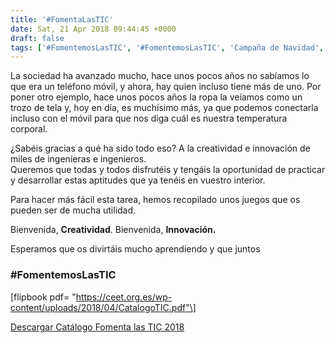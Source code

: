 ```yaml
---
title: '#FomentaLasTIC'
date: Sat, 21 Apr 2018 09:44:45 +0000
draft: false
tags: ['#FomentemosLasTIC', '#FomentemosLasTIC', 'Campaña de Navidad', 'Catálogo de juguetes', 'Juguetes', 'Madres', 'Niñas', 'Niños', 'Padres', 'Tecnología', 'Vocación tecnológica']
---
```


La sociedad ha avanzado mucho, hace unos pocos años no sabíamos lo que era un teléfono móvil, y ahora, hay quien incluso tiene más de uno. Por poner otro ejemplo, hace unos pocos años la ropa la veíamos como un trozo de tela y, hoy en día, es muchísimo más, ya que podemos conectarla incluso con el móvil para que nos diga cuál es nuestra temperatura corporal.

¿Sabéis gracias a qué ha sido todo eso? A la creatividad e innovación de miles de ingenieras e ingenieros.  
Queremos que todas y todos disfrutéis y tengáis la oportunidad de practicar y desarrollar estas aptitudes que ya tenéis en vuestro interior.

Para hacer más fácil esta tarea, hemos recopilado unos juegos que os pueden ser de mucha utilidad.

Bienvenida, **Creatividad**. Bienvenida, **Innovación.**

Esperamos que os divirtáis mucho aprendiendo y que juntos

### #FomentemosLasTIC

\[flipbook pdf= "https://ceet.org.es/wp-content/uploads/2018/04/CatalogoTIC.pdf"\]

[Descargar Catálogo Fomenta las TIC 2018](https://ceet.org.es/download/catalogo-juguetes-ceet-abril-2018/)